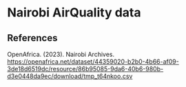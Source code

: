 # Nairobi AirQuality data

## References
OpenAfrica. (2023). Nairobi Archives. https://openafrica.net/dataset/44359020-b2b0-4b66-af09-3de18d6519dc/resource/86b95085-9da6-40b6-980b-d3e0448da9ec/download/tmp_t64nkoo.csv
